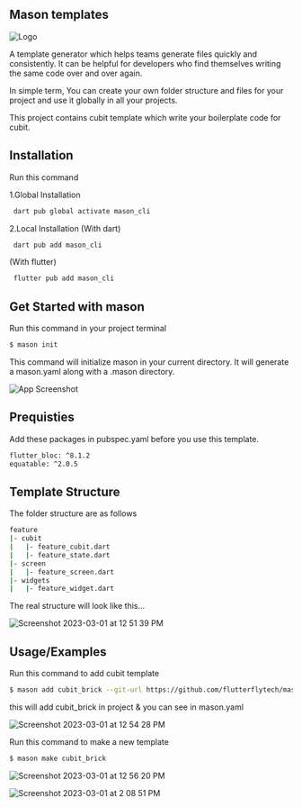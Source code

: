 ## Mason templates

![Logo](https://raw.githubusercontent.com/felangel/mason/master/assets/mason_full.png)

A template generator which helps teams generate files quickly and consistently. It can be helpful for developers who find themselves writing the same code over and over again.

In simple term, You can create your own folder structure and files for your project and use it globally in all your projects.

This project contains cubit template which write your boilerplate code for cubit.


## Installation

Run this command

 1.Global Installation

```bash
 dart pub global activate mason_cli
```
  2.Local Installation 
   (With dart)

```bash
 dart pub add mason_cli
```
(With flutter)

```bash
 flutter pub add mason_cli
```

## Get Started with mason

Run this command in your project terminal

```bash
$ mason init
```

This command will initialize mason in your current directory. It will generate a mason.yaml along with a .mason directory.

![App Screenshot](https://miro.medium.com/v2/resize:fit:640/format:webp/1*lrofmrjrBzG3tV7760H3Gg.png)

## Prequisties

Add these packages in pubspec.yaml before you use this template.

```bash
flutter_bloc: ^8.1.2
equatable: ^2.0.5
```




## Template Structure

The folder structure are as follows

```bash
feature
|- cubit
|   |- feature_cubit.dart
|   |- feature_state.dart
|- screen
|   |- feature_screen.dart
|- widgets
|   |- feature_widget.dart

```

The real structure will look like this…



![Screenshot 2023-03-01 at 12 51 39 PM](https://user-images.githubusercontent.com/77187473/222071235-800880b4-ff34-4dfa-84a7-31a76ee93791.png)

## Usage/Examples

Run this command to add cubit template

```bash
$ mason add cubit_brick --git-url https://github.com/flutterflytech/mason_templates --git-path bricks/cubit_brick
```
this will add cubit_brick in project & you can see in mason.yaml 

![Screenshot 2023-03-01 at 12 54 28 PM](https://user-images.githubusercontent.com/77187473/222071506-33aa6a65-02a1-4cb3-bafd-b054d7f24994.png)

Run this command to make a new template

```bash
$ mason make cubit_brick
```

![Screenshot 2023-03-01 at 12 56 20 PM](https://user-images.githubusercontent.com/77187473/222071879-d18a1ccf-826b-4b3f-b121-4f9391e6dac4.png)


![Screenshot 2023-03-01 at 2 08 51 PM](https://user-images.githubusercontent.com/77187473/222087432-6e1fd064-594b-4d90-b70f-996e728d7bf0.png)

